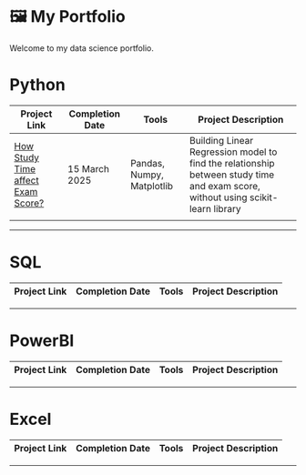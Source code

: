 # :framed_picture: My Portfolio
Welcome to my data science portfolio.

# Python
| Project Link | Completion Date | Tools | Project Description | 
|---|---|---|---|
|[How Study Time affect Exam Score?](https://github.com/Sipprapas/Tiny-Projects/blob/main/Machine%20Learning/Linear%20Regression/Linear%20Regression.ipynb) | 15 March 2025 |Pandas, Numpy, Matplotlib|Building Linear Regression model to find the relationship between study time and exam score, without using scikit-learn library|
| | | |

***
# SQL
| Project Link | Completion Date | Tools | Project Description | 
|---|---|---|---|


***
# PowerBI
| Project Link | Completion Date | Tools | Project Description | 
|---|---|---|---|

***
# Excel
| Project Link | Completion Date | Tools | Project Description | 
|---|---|---|---|

***
